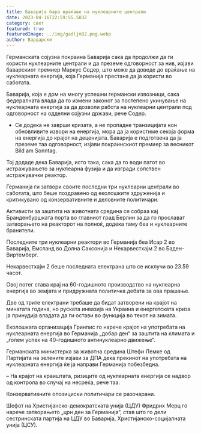 ```yaml
---
title: Баварија бара враќање на нуклеарните централи
date: 2023-04-16T22:59:55.583Z
category: свет
featured: true
featuredImage: ../img/gadljm32.png.webp
author: Вардарски
---
```


Германската сојузна покраина Баварија сака да продолжи да ги користи нуклеарните централи и да преземе одговорност за нив, изјави баварскиот премиер Маркус Содер, што може да доведе до враќање на нуклеарната енергија, која Германија престана да ја користи во саботата.

Баварија, која е дом на многу успешни германски извозници, сака федералната влада да го измени законот за постепено укинување на нуклеарната енергија за да дозволи работа на нуклеарни централи под одговорност на одделни сојузни држави, рече Содер.

- Се додека не заврши кризата, а не пропадне транзицијата кон обновливите извори на енергија, мора да ја користиме секоја форма на енергија до крајот на деценијата. Баварија е подготвена да ја преземе таа одговорност, изјави покраинскиот премиер за весникот Bild am Sonntag.

Тој додаде дека Баварија, исто така, сака да го води патот во истражувањето за нуклеарна фузија и да изгради сопствен истражувачки реактор.

Германија ги затвори своите последни три нуклеарни централи во саботата, што беше поздравено од еколошките здруженија и критикувано од конзервативните и деловните политичари.

Активисти за заштита на животната средина се собраа кај Бранденбуршката порта во главниот град Берлин за да го прослават затворањето на реакторот на полноќ, додека таму беа и нуклеарните бранители.

Последните три нуклеарни реактори во Германија беа Исар 2 во Баварија, Емсланд во Долна Саксонија и Некарвестхајм 2 во Баден-Виртемберг.

Некарвестхајм 2 беше последната електрана што се исклучи во 23.59 часот.

Овој потег става крај на 60-годишното производство на нуклеарна енергија во земјата и придружната политичка дебата за ова прашање.

Две од трите електрани требаше да бидат затворени на крајот на минатата година, но руската инвазија на Украина и енергетската криза ја принудија владата да ги остави во функција во текот на зимата.

Еколошката организација Гринпис го нарече крајот на употребата на нуклеарната енергија во Германија „добар ден“ за заштита на климата и „голем успех на 40-годишното антинуклеарно движење“.

Германската министерка за животна средина Штефи Лемке од Партијата на зелените изјави за ДПА дека прекинот на употребата на нуклеарната енергија ќе ја направи Германија побезбедна.

– На крајот на краиштата, ризиците од нуклеарната енергија се надвор од контрола во случај на несреќа, рече таа.

Конзервативните опозициски политичари се разочарани.

Шефот на Христијанско-демократската унија (ЦДУ) Фридрих Мерц го нарече затворањето „црн ден за Германија“, став што го дели сестринската партија на ЦДУ во Баварија, Христијанско-социјалната унија (ЦСУ).
